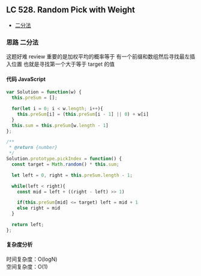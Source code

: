 ## LC 528. Random Pick with Weight

- [二分法](#思路-二分法)

### 思路 二分法

这题好难
review
重要的是加权平均的概率等于
有一个前缀和数组然后寻找最左插入位置
也就是寻找第一个大于等于 target 的值

#### 代码 JavaScript

```JavaScript
var Solution = function(w) {
  this.preSum = [];

  for(let i = 0; i < w.length; i++){
    this.preSum[i] = (this.preSum[i - 1] || 0) + w[i]
  }
  this.sum = this.preSum[w.length - 1]
};

/**
 * @return {number}
 */
Solution.prototype.pickIndex = function() {
  const target = Math.random() * this.sum;

  let left = 0, right = this.preSum.length - 1;

  while(left < right){
    const mid = left + ((right - left) >> 1)

    if(this.preSum[mid] <= target) left = mid + 1
    else right = mid
  }

  return left;
};

```

#### 复杂度分析

时间复杂度：O(logN) </br>
空间复杂度：O(1)
